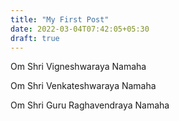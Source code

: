 ```yaml
---
title: "My First Post"
date: 2022-03-04T07:42:05+05:30
draft: true
---
```



Om Shri Vigneshwaraya Namaha

Om Shri Venkateshwaraya Namaha

Om Shri Guru Raghavendraya Namaha

